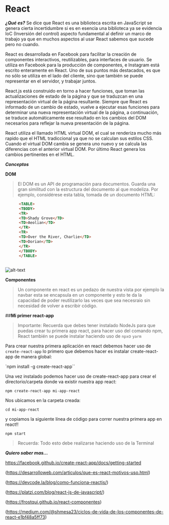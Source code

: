 # React #

***¿Qué es?***
Se dice que React es una biblioteca escrita en JavaScript se genera cierta incertidumbre si es en esencia una biblioteca ya se evidencia IoC (Inversión del control) aspecto fundamental al definir un marco de trabajo ya que en muchos aspectos al usar React sabemos que sucede pero no cuando.

React es desarrollada en Facebook para facilitar la creación de componentes interactivos, reutilizables, para interfaces de usuario. Se utiliza en Facebook para la producción de componentes, e Instagram está escrito enteramente en React. Uno de sus puntos más destacados, es que no sólo se utiliza en el lado del cliente, sino que también se puede representar en el servidor, y trabajar juntos.

React.js está construido en torno a hacer funciones, que toman las actualizaciones de estado de la página y que se traduzcan en una representación virtual de la página resultante. Siempre que React es informado de un cambio de estado, vuelve a ejecutar esas funciones para determinar una nueva representación virtual de la página, a continuación, se traduce automáticamente ese resultado en los cambios del DOM necesarios para reflejar la nueva presentación de la página.

React utiliza el llamado HTML virtual DOM, el cual se renderiza mucho más rapido que el HTML tradiccional ya que no se calculan sus estilos CSS. Cuando el virtual DOM cambia se genera uno nuevo y se calcula las diferencias con el anterior virtual DOM. Por último React genera los cambios pertinentes en el HTML.

***Conceptos***

**DOM**
>El DOM es un API de programación para documentos. Guarda una gran similitud con la estructura del documento al que modeliza. Por ejemplo, considérese esta tabla, tomada de un documento HTML:

```html
      <TABLE>
      <TBODY> 
      <TR> 
      <TD>Shady Grove</TD>
      <TD>Aeolian</TD> 
      </TR> 
      <TR>
      <TD>Over the River, Charlie</TD>        
      <TD>Dorian</TD> 
      </TR> 
      </TBODY>
      </TABLE>
    
```
![alt-text](https://www.w3.org/2002/07/table.png)

**Componentes**
>Un componente en react es un pedazo de nuestra vista por ejemplo la navbar esta se encapsula en un componente y esto te da la capacidad de poder reutilizarlo las veces que sea necesraio sin necesidad de volver a escribir código.

##**Mi primer react-app**
>Importante: Recuerda que debes tener instalado NodeJs para que puedas crear tu primera app react, para hacer uso del comando npm, React también se puede instalar haciendo uso de `npx`o `yarm`
>
Para crear nuestra primera aplicación en react debemos hacer uso de `create-react-app` lo primero que debemos hacer es instalar create-react-app de manera global:

`npm install -g create-react-app``

Una vez instalado podemos hacer uso de create-react-app para crear el directorio/carpeta donde va existir nuestra app react:

`npm create-react-app mi-app-react`

Nos ubicamos en la carpeta creada:

`cd mi-app-react`

y copiamos la siguiente línea de código para correr nuestra primera app en react!!

`npm start`

>Recuerda: Todo esto debe realizarse haciendo uso de la Terminal
>

***Quiero saber mas...***

https://facebook.github.io/create-react-app/docs/getting-started

(https://desarrolloweb.com/articulos/que-es-react-motivos-uso.html)

(https://devcode.la/blog/como-funciona-reactjs/)

(https://platzi.com/blog/react-js-de-javascript/)

(https://frostqui.github.io/react-componentes)

(https://medium.com/@shmesa23/ciclos-de-vida-de-los-componentes-de-react-e1bf48a5ff73)